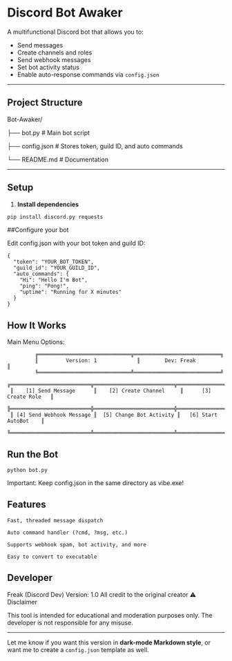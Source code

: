 # Discord Bot Awaker

A multifunctional Discord bot that allows you to:
- Send messages
- Create channels and roles
- Send webhook messages
- Set bot activity status
- Enable auto-response commands via `config.json`

---

## Project Structure

Bot-Awaker/

├── bot.py # Main bot script

├── config.json # Stores token, guild ID, and auto commands

└── README.md # Documentation
 

---

## Setup

1. **Install dependencies**

```bash
pip install discord.py requests
```

##Configure your bot

Edit config.json with your bot token and guild ID:
```
{
  "token": "YOUR_BOT_TOKEN",
  "guild_id": "YOUR_GUILD_ID",
  "auto_commands": {
    "Hi": "Hello I'm Bot",
    "ping": "Pong!",
    "uptime": "Running for X minutes"
  }
}
```
## How It Works
Main Menu Options:
```
         ╔══════════════════════════════╦════════════════════════════╗
         ║         Version: 1        	  ║        Dev: Freak          ║
         ╚══════════════════════════════╩════════════════════════════╝
 ╔══════════════════════════╦══════════════════════════╦════════════════════════╗
 ║    [1] Send Message      ║    [2] Create Channel     ║      [3] Create Role   ║
 ╠══════════════════════════╬══════════════════════════╬════════════════════════╣
 ║ [4] Send Webhook Message ║  [5] Change Bot Activity ║   [6] Start AutoBot    ║
 ╚══════════════════════════╩══════════════════════════╩════════════════════════╝  
```

## Run the Bot
```
python bot.py
```

Important: Keep config.json in the same directory as vibe.exe!

## Features

    Fast, threaded message dispatch

    Auto command handler (?cmd, ?msg, etc.)

    Supports webhook spam, bot activity, and more

    Easy to convert to executable

## Developer

Freak (Discord Dev)
Version: 1.0
All credit to the original creator
⚠ Disclaimer

This tool is intended for educational and moderation purposes only.
The developer is not responsible for any misuse.


---

Let me know if you want this version in **dark-mode Markdown style**, or want me to create a `config.json` template as well.

